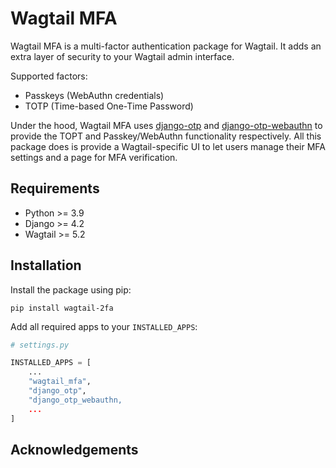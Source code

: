 # Wagtail MFA

Wagtail MFA is a multi-factor authentication package for Wagtail. It adds an extra layer of security to your Wagtail admin interface.

Supported factors:

- Passkeys (WebAuthn credentials)
- TOTP (Time-based One-Time Password)

Under the hood, Wagtail MFA uses [django-otp](https://github.com/django-otp/django-otp/) and [django-otp-webauthn](https://github.com/Stormbase/django-otp-webauthn) to provide the TOPT and Passkey/WebAuthn functionality respectively. All this package does is provide a Wagtail-specific UI to let users manage their MFA settings and a page for MFA verification.

## Requirements

- Python >= 3.9
- Django >= 4.2
- Wagtail >= 5.2

## Installation

Install the package using pip:

```console
pip install wagtail-2fa
```

Add all required apps to your `INSTALLED_APPS`:

```python
# settings.py

INSTALLED_APPS = [
    ...
    "wagtail_mfa",
    "django_otp",
    "django_otp_webauthn,
    ...
]
```

## Acknowledgements
